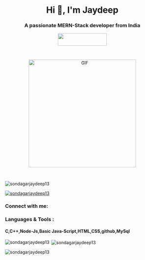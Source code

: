 <h1 align="center">Hi 👋, I'm Jaydeep</h1>
<h3 align="center">A passionate MERN-Stack developer from India</h3>

<p align="center">
  <a href="https://www.linkedin.com/comm/mynetwork/discovery-see-all?usecase=PEOPLE_FOLLOWS&followMember=jaydeep-sondagar-55bb871a3"><img src="https://img.shields.io/badge/-LinkedIn-%230077B5?style=for-the-badge&logo=linkedin&logoColor=white"  width=160px;  height =40px; ></a></p> <br>

<p align="center" > <img align="center" alt="GIF" src="https://camo.githubusercontent.com/95475d0056f99f50fba3b5f027ac9fbb15d0fc422f675d445df20ccac6e70539/68747470733a2f2f63646e2e686173686e6f64652e636f6d2f7265732f686173686e6f64652f696d6167652f75706c6f61642f76313632313730353534323433372f3473685579456b32742e676966" width="350"/> </p>
<br>

<p align="left"> <img src="https://komarev.com/ghpvc/?username=sondagarjaydeep13&label=Profile%20views&color=0e75b6&style=flat" alt="sondagarjaydeep13" /> </p>

<p align="left"> <a href="https://github.com/ryo-ma/github-profile-trophy"><img src="https://github-profile-trophy.vercel.app/?username=sondagarjaydeep13" alt="sondagarjaydeep13" /></a> </p>

<h3 align="left">Connect with me:</h3>
<p align="left">
</p>

<h3 align="left">Languages & Tools :</h3>
<h4>C,C++,Node-Js,Basic Java-Script,HTML,CSS,github,MySql</h4>

<p><img align="left" src="https://github-readme-stats.vercel.app/api/top-langs?username=sondagarjaydeep13&show_icons=true&locale=en&layout=compact" alt="sondagarjaydeep13" /></p>

<p>&nbsp;<img align="center" src="https://github-readme-stats.vercel.app/api?username=sondagarjaydeep13&show_icons=true&locale=en" alt="sondagarjaydeep13" /></p>

<p><img align="center" src="https://github-readme-streak-stats.herokuapp.com/?user=sondagarjaydeep13&" alt="sondagarjaydeep13" /></p>


  





